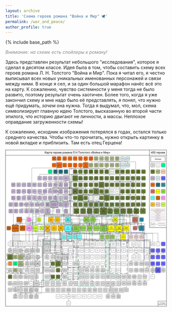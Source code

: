 ```yaml
---
layout: archive
title: 'Схема героев романа "Война и Мир" 🕊️'
permalink: /war_and_peace/
author_profile: true
---
```


{% include base_path %}

<p style="color:#888888;"><i>Внимание: на схеме есть спойлеры к роману!</i></p>

Здесь представлен результат небольшого "исследования", которое я сделал в десятом классе. Идея была в том, чтобы
составить схему всех героев романа Л. Н. Толстого "Война и Мир". Пока я читал его, я честно выписывал всех новых
уникальных именованных персонажей и связи между ними. В конце я сел, и за один большой марафон нанёс всё это на карту.
К сожалению, чувство системности у меня тогда не было развито, поэтому результат очень хаотичен. Более того, когда
я уже закончил схему и мне надо было её представлять, я понял, что нужно ещё придумать, <i>зачем</i> она нужна. 
Тогда я выдумал, что, мол, схема символизирует главную идею Толстого, высказанную во второй части эпилога,
что историю двигают не личности, а массы. Неплохое оправдание загруженности схемы!

К сожалению, исходник изображения потерялся в годах, остался только среднего качества. Чтобы что-то прочитать,
нужно открыть картинку в новой вкладке и приблизить. Там есть отец Герцена!

<img src="/images/war_and_peace.jpg">


